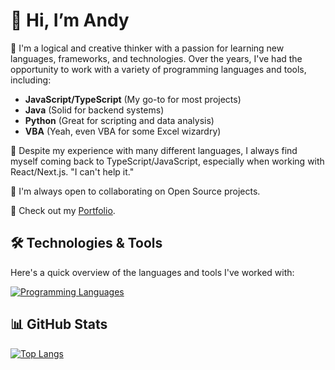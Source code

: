 # 👋 Hi, I’m Andy

👀 I'm a logical and creative thinker with a passion for learning new languages, frameworks, and technologies. Over the years, I've had the opportunity to work with a variety of programming languages and tools, including:

- **JavaScript/TypeScript** (My go-to for most projects)
- **Java** (Solid for backend systems)
- **Python** (Great for scripting and data analysis)
- **VBA** (Yeah, even VBA for some Excel wizardry)

🌱 Despite my experience with many different languages, I always find myself coming back to TypeScript/JavaScript, especially when working with React/Next.js. "I can't help it."

💞️ I'm always open to collaborating on Open Source projects.

📄 Check out my [Portfolio](https://aalfonso.com/).

## 🛠️ Technologies & Tools

Here's a quick overview of the languages and tools I've worked with:

[![Programming Languages](https://skillicons.dev/icons?i=javascript,typescript,java,python,nextjs,react,nodejs,tailwind,aws,azure,docker,firebase,supabase&theme=light)](https://github.com/aalfonsodev)

## 📊 GitHub Stats

[![Top Langs](https://github-readme-stats.vercel.app/api/top-langs/?username=aalfonsodev&layout=compact)](https://github.com/aalfonsodev/github-readme-stats)


